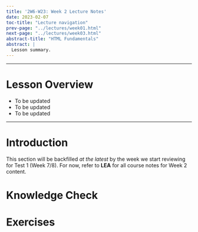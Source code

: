 ```yaml
---
title: '2W6-W23: Week 2 Lecture Notes'
date: 2023-02-07
toc-title: "Lecture navigation"
prev-page: "../lectures/week01.html"
next-page: "../lectures/week03.html"
abstract-title: "HTML Fundamentals"
abstract: |
  Lesson summary.
---
```


---

# Lesson Overview

- To be updated
- To be updated
- To be updated

---

# Introduction

This section will be backfilled *at the latest* by the week we start reviewing for Test 1 (Week 7/8). For now, refer to **LEA** for all course notes for Week 2 content.

# Knowledge Check

# Exercises
